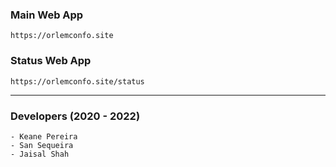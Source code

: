 ### Main Web App

```
https://orlemconfo.site
```

### Status Web App

```
https://orlemconfo.site/status
```

<hr>

### Developers (2020 - 2022)

    - Keane Pereira
    - San Sequeira
    - Jaisal Shah
